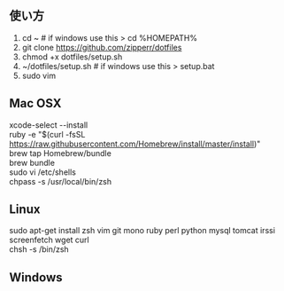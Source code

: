 ## 使い方
1. cd ~   # if windows use this > cd %HOMEPATH%
2. git clone https://github.com/zipperr/dotfiles
3. chmod +x dotfiles/setup.sh
4. ~/dotfiles/setup.sh  # if windows use this > setup.bat
5. sudo vim

## Mac OSX  
xcode-select --install  
ruby -e "$(curl -fsSL https://raw.githubusercontent.com/Homebrew/install/master/install)"  
brew tap Homebrew/bundle  
brew bundle  
sudo vi /etc/shells  
chpass -s /usr/local/bin/zsh  

##  Linux
sudo apt-get install zsh vim git mono ruby perl python mysql tomcat irssi screenfetch wget curl  
chsh -s /bin/zsh  

##  Windows


